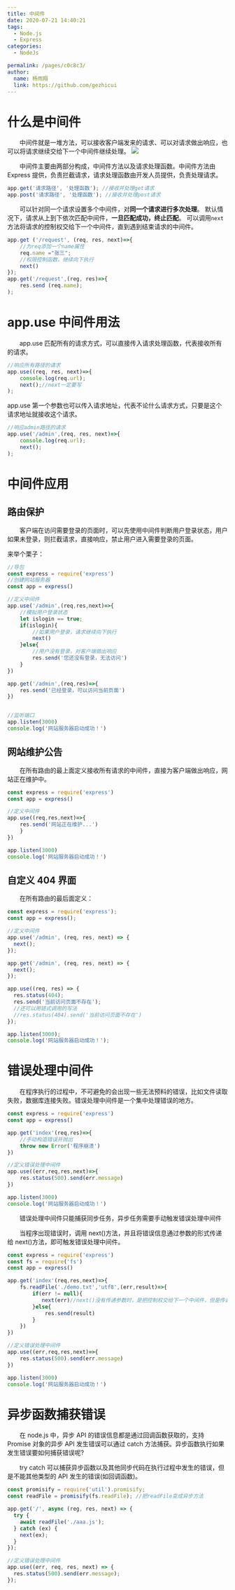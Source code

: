 ```yaml
---
title: 中间件
date: 2020-07-21 14:40:21
tags:
  - Node.js
  - Express
categories:
  - NodeJs

permalink: /pages/c0c8c3/
author:
  name: 杨雨翔
  link: https://github.com/gezhicui
---
```


# 什么是中间件

&emsp;&emsp;中间件就是一堆方法，可以接收客户端发来的请求、可以对请求做出响应，也可以将请求继续交给下一个中间件继续处理。
![](https://yangblogimg.oss-cn-hangzhou.aliyuncs.com/blogImg/中间件.png)

&emsp;&emsp;中间件主要由两部分构成，中间件方法以及请求处理函数。中间件方法由 Express 提供，负责拦截请求，请求处理函数由开发人员提供，负责处理请求。

```js
app.get('请求路径', '处理函数'); //接收并处理get请求
app.post('请求路径', '处理函数'); //接收并处理post请求
```

&emsp;&emsp;可以针对同一个请求设置多个中间件，对**同一个请求进行多次处理**。 默认情况下，请求从上到下依次匹配中间件，**一旦匹配成功，终止匹配**。 可以调用`next`方法将请求的控制权交给下一个中间件，直到遇到结束请求的中间件。

```js
app.get ('/request', (req, res, next)=>{
    //为req添加一个name属性
    req.name ="张三";
    //权限控制函数，继续向下执行
    next()
});
app.get('/request',(reg, res)=>{
    res.send (req.name);
);
```

# app.use 中间件用法

&emsp;&emsp;app.use 匹配所有的请求方式，可以直接传入请求处理函数，代表接收所有的请求。

```js
//响应所有路径的请求
app.use((req, res, next)=>{
    console.log(req.url);
    next();//next一定要写
);
```

app.use 第一个参数也可以传入请求地址，代表不论什么请求方式，只要是这个请求地址就接收这个请求。

```js
//响应admin路径的请求
app.use('/admin',(req, res, next)=>{
    console.log(req.url);
    next();
);
```

# 中间件应用

## 路由保护

&emsp;&emsp;客户端在访问需要登录的页面时，可以先使用中间件判断用户登录状态，用户如果未登录，则拦截请求，直接响应，禁止用户进入需要登录的页面。

来举个栗子：

```js
//导包
const express = require('express')
//创建网站服务器
const app = express()

//定义中间件
app.use('/admin',(req,res,next)=>{
    //模拟用户登录状态
    let islogin == true;
    if(islogin){
        //如果用户登录，请求继续向下执行
        next()
    }else{
        //用户没有登录，对客户端做出响应
        res.send('您还没有登录，无法访问')
    }
})

app.get('/admin',(req,res)=>{
    res.send('已经登录，可以访问当前页面')
})


//监听端口
app.listen(3000)
console.log('网站服务器启动成功！')
```

## 网站维护公告

&emsp;&emsp;在所有路由的最上面定义接收所有请求的中间件，直接为客户端做出响应，网站正在维护中。

```js
const express = require('express')
const app = express()

//定义中间件
app.use((req,res,next)=>{
    res.send('网站正在维护...')
    }
})

app.listen(3000)
console.log('网站服务器启动成功！')
```

## 自定义 404 界面

&emsp;&emsp;在所有路由的最后面定义：

```js
const express = require('express');
const app = express();

//定义中间件
app.use('/admin', (req, res, next) => {
  next();
});

app.get('/admin', (req, res, next) => {
  next();
});

app.use((req, res) => {
  res.status(404);
  res.send('当前访问页面不存在');
  //还可以用链式调用的写法
  //res.status(404).send('当前访问页面不存在')
});

app.listen(3000);
console.log('网站服务器启动成功！');
```

# 错误处理中间件

&emsp;&emsp;在程序执行的过程中，不可避免的会出现一些无法预料的错误，比如文件读取失败，数据库连接失败。错误处理中间件是一个集中处理错误的地方。

```js
const express = require('express')
const app = express()

app.get('index'(req,res)=>{
    //手动构造错误并抛出
    throw new Error('程序崩溃')
})

//定义错误处理中间件
app.use((err,req,res,next)=>{
    res.status(500).send(err.message)
})

app.listen(3000)
console.log('网站服务器启动成功！')
```

&emsp;&emsp;错误处理中间件只能捕获同步任务，异步任务需要手动触发错误处理中间件

&emsp;&emsp;当程序出现错误时，调用 next()方法，并且将错误信息通过参数的形式传递给 next()方法，即可触发错误处理中间件。

```js
const express = require('express')
const fs = require('fs')
const app = express()

app.get('index'(req,res,next)=>{
    fs.readFile('./demo.txt','utf8',(err,result)=>{
        if(err != null){
           next(err)//next()没有传递参数时，是把控制权交给下一个中间件，但是传递了参数，表示要触发错误处理中间件
        }else{
            res.send(result)
        }
    })
})

//定义错误处理中间件
app.use((err,req,res,next)=>{
    res.status(500).send(err.message)
})

app.listen(3000)
console.log('网站服务器启动成功！')
```

# 异步函数捕获错误

&emsp;&emsp;在 node.js 中，异步 API 的错误信息都是通过回调函数获取的，支持 Promise 对象的异步 API 发生错误可以通过 catch 方法捕获。异步函数执行如果发生错误要如何捕获错误呢?

&emsp;&emsp;try catch 可以捕获异步函数以及其他同步代码在执行过程中发生的错误，但是不能其他类型的 API 发生的错误(如回调函数)。

```js
const promisify = require('util').promisify;
const readFile = promisify(fs.readFile); //把readFile变成异步方法

app.get('/', async (reg, res, next) => {
  try {
    await readFile('./aaa.js');
  } catch (ex) {
    next(ex);
  }
});

//定义错误处理中间件
app.use((err, req, res, next) => {
  res.status(500).send(err.message);
});
```
